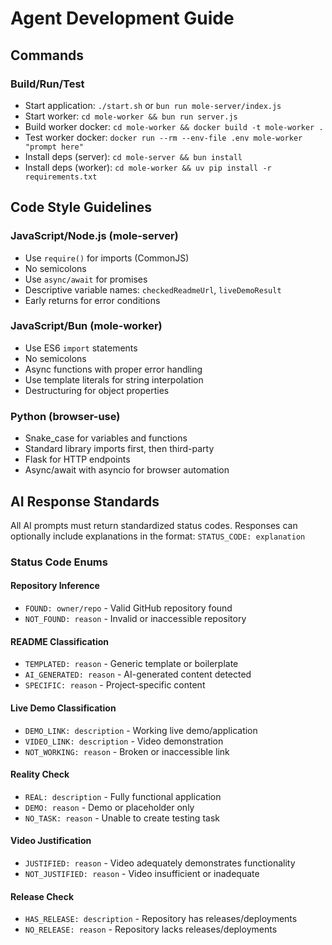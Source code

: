 # Agent Development Guide

## Commands

### Build/Run/Test
- Start application: `./start.sh` or `bun run mole-server/index.js`
- Start worker: `cd mole-worker && bun run server.js`
- Build worker docker: `cd mole-worker && docker build -t mole-worker .`
- Test worker docker: `docker run --rm --env-file .env mole-worker "prompt here"`
- Install deps (server): `cd mole-server && bun install`
- Install deps (worker): `cd mole-worker && uv pip install -r requirements.txt`

## Code Style Guidelines

### JavaScript/Node.js (mole-server)
- Use `require()` for imports (CommonJS)
- No semicolons
- Use `async/await` for promises
- Descriptive variable names: `checkedReadmeUrl`, `liveDemoResult`
- Early returns for error conditions

### JavaScript/Bun (mole-worker)
- Use ES6 `import` statements
- No semicolons
- Async functions with proper error handling
- Use template literals for string interpolation
- Destructuring for object properties

### Python (browser-use)
- Snake_case for variables and functions
- Standard library imports first, then third-party
- Flask for HTTP endpoints
- Async/await with asyncio for browser automation

## AI Response Standards

All AI prompts must return standardized status codes. Responses can optionally include explanations in the format: `STATUS_CODE: explanation`

### Status Code Enums

#### Repository Inference
- `FOUND: owner/repo` - Valid GitHub repository found
- `NOT_FOUND: reason` - Invalid or inaccessible repository

#### README Classification  
- `TEMPLATED: reason` - Generic template or boilerplate
- `AI_GENERATED: reason` - AI-generated content detected
- `SPECIFIC: reason` - Project-specific content

#### Live Demo Classification
- `DEMO_LINK: description` - Working live demo/application
- `VIDEO_LINK: description` - Video demonstration
- `NOT_WORKING: reason` - Broken or inaccessible link

#### Reality Check
- `REAL: description` - Fully functional application
- `DEMO: reason` - Demo or placeholder only
- `NO_TASK: reason` - Unable to create testing task

#### Video Justification
- `JUSTIFIED: reason` - Video adequately demonstrates functionality
- `NOT_JUSTIFIED: reason` - Video insufficient or inadequate

#### Release Check
- `HAS_RELEASE: description` - Repository has releases/deployments
- `NO_RELEASE: reason` - Repository lacks releases/deployments

